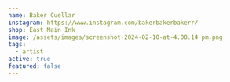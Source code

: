```yaml
---
name: Baker Cuellar
instagram: https://www.instagram.com/bakerbakerbakerr/
shop: East Main Ink
image: /assets/images/screenshot-2024-02-10-at-4.00.14 pm.png
tags:
  - artist
active: true
featured: false
---
```

